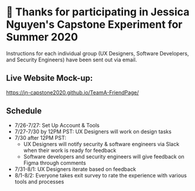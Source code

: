 # 👋 Thanks for participating in Jessica Nguyen's Capstone Experiment for Summer 2020 #

Instructions for each individual group (UX Designers, Software Developers, and Security Engineers) have been sent out via email.

## Live Website Mock-up:
https://jn-capstone2020.github.io/TeamA-FriendPage/

## Schedule
- 7/26-7/27: Set Up Account & Tools
- 7/27-7/30 by 12PM PST: UX Designers will work on design tasks
- 7/30 after 12PM PST: 
  - UX Designers will notify security & software engineers via Slack when their work is ready for feedback
  - Software developers and security engineers will give feedback on Figma through comments
- 7/31-8/1: UX Designers iterate based on feedback
- 8/1-8/2: Everyone takes exit survey to rate the experience with various tools and processes
